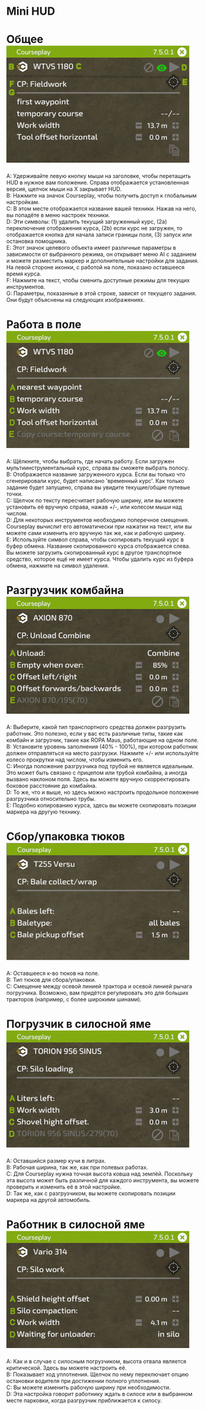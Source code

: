 # Mini HUD

# Общее![Image](../assets/images/minihudhelp_general_0_0_478_305.png)

  
A: Удерживайте левую кнопку мыши на заголовке, чтобы перетащить HUD в нужное вам положение. Справа отображается установленная версия, щелчок мыши на Х закрывает HUD.  
B: Нажмите на значок Courseplay, чтобы получить доступ к глобальным настройкам.  
C: В этом месте отображается название вашей техники. Нажав на него, вы попадёте в меню настроек техники.  
D: Эти символы: (1) удалить текущий загруженный курс, (2a) переключение отображения курса, (2b) если курс не загружен, то отображается кнопка для начала записи границы поля, (3) запуск или остановка помощника.  
E: Этот значок целевого объекта имеет различные параметры в зависимости от выбранного режима, он открывает меню AI с заданием и можете разместить маркер и дополнительные настройки для задания. На левой стороне иконки, с работой на поле, показано оставшееся время курса.  
F: Нажмите на текст, чтобы сменить доступные режимы для текущих инструментов.  
G: Параметры, показанные в этой строке, зависят от текущего задания. Они будут объяснены на следующих изображениях.  


# Работа в поле![Image](../assets/images/minihudhelp_fieldwork_0_0_478_305.png)

  
A: Щёлкните, чтобы выбрать, где начать работу. Если загружен мультиинструментальный курс, справа вы сможете выбрать полосу.  
B: Отображается название загруженного курса. Если вы только что сгенерировали курс, будет написано 'временный курс'. Как только задание будет запущено, справа вы увидите текущие/общие путевые точки.  
C: Щелчок по тексту пересчитает рабочую ширину, или вы можете установить её вручную справа, нажав +/-, или колесом мыши над числом.  
D: Для некоторых инструментов необходимо поперечное смещения. Courseplay вычислит его автоматически при нажатии на текст, или вы можете сами изменить его вручную так же, как и рабочую ширину.  
E: Используйте символ справа, чтобы скопировать текущий курс в буфер обмена. Название скопированного курса отображается слева. Вы можете загрузить скопированный курс в другое транспортное средство, которое ещё не имеет курса. Чтобы удалить курс из буфера обмена, нажмите на символ удаления.  


# Разгрузчик комбайна![Image](../assets/images/minihudhelp_combineunload_0_0_478_305.png)

  
A: Выберите, какой тип транспортного средства должен разгрузить работник. Это полезно, если у вас есть различные типы, такие как комбайн и загрузчик, такие как ROPA Maus, работающие на одном поле.  
B: Установите уровень заполнения (40% - 100%), при котором работник должен отправляться на место разгрузки. Нажмите +/- или используйте колесо прокрутки над числом, чтобы изменить его.  
C: Иногда положение разгрузчика под трубой не является идеальным. Это может быть связано с прицепом или трубой комбайна, а иногда вызвано наклоном поля. Здесь вы можете вручную скорректировать боковое расстояние до комбайна.  
D: То же, что и выше, но здесь можно настроить продольное положение разгрузчика относительно трубы.  
E: Подобно копированию курса, здесь вы можете скопировать позиции маркера на другую технику.  


# Сбор/упаковка тюков![Image](../assets/images/minihudhelp_balecollect_0_0_478_305.png)

  
A: Оставшееся к-во тюков на поле.  
B: Тип тюков для сбора/упаковки.  
C: Смещение между осевой линией трактора и осевой линией рычага погрузчика. Возможно, вам придётся регулировать это для больших тракторов (например, с более широкими шинами).  


# Погрузчик в силосной яме![Image](../assets/images/minihudhelp_siloloader_0_0_478_305.png)

  
A: Оставшийся размер кучи в литрах.  
B: Рабочая ширина, так же, как при полевых работах.  
C: Для Courseplay нужна точная высота ковша над землёй. Поскольку эта высота может быть различной для каждого инструмента, вы можете проверить и изменить её в этой настройке.  
D: Так же, как с разгрузчиком, вы можете скопировать позиции маркера на другой автомобиль.  


# Работник в силосной яме![Image](../assets/images/minihudhelp_siloworker_0_0_478_305.png)

  
A: Как и в случае с силосным погрузчиком, высота отвала является критической. Здесь вы можете настроить её.  
B: Показывает ход уплотнения. Щелчок по нему переключает опцию остановки водителя при достижении полного уплотнения.  
C: Вы можете изменить рабочую ширину при необходимости.  
D: Эта настройка говорит работнику ждать в силосе или в выбранном месте парковки, когда разгрузчик приближается к силосу.  


